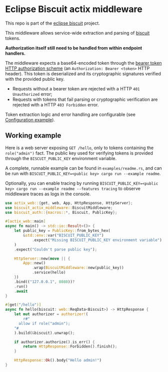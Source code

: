 # Eclipse Biscuit actix middleware

This repo is part of the [eclipse biscuit](https://github.com/biscuit-auth/biscuit) project.

This middleware allows service-wide extraction and parsing of [biscuit][biscuit] tokens.

**Authorization itself still need to be handled from within endpoint handlers.**

The middleware expects a base64-encoded token through the [bearer token HTTP authorization scheme][bearer-token-auth] (an `Authorization: Bearer <token>` HTTP header). This token is deserialized and its cryptographic signatures verified with the provided public key.

- Requests without a bearer token are rejected with a HTTP `401 Unauthorized` error;
- Requests with tokens that fail parsing or cryptographic verification are rejected with a HTTP `403 Forbidden` error.

Token extraction logic and error handling are configurable (see [Configuration example](./examples/configuration.rs)).

## Working example

Here is a web server exposing `GET /hello`, only to tokens containing the `role("admin")` fact. The public key used for verifying tokens is provided through the `BISCUIT_PUBLIC_KEY` environment variable.

A complete, runnable example can be found in `examples/readme.rs`, and can be run with `BISCUIT_PUBLIC_KEY=<public key> cargo run --example readme`.

Optionally, you can enable tracing by running `BISCUIT_PUBLIC_KEY=<public key> cargo run --example readme --features tracing` to observe middleware traces as logs in the console.

```rust
use actix_web::{get, web, App, HttpResponse, HttpServer};
use biscuit_actix_middleware::BiscuitMiddleware;
use biscuit_auth::{macros::*, Biscuit, PublicKey};

#[actix_web::main]
async fn main() -> std::io::Result<()> {
    let public_key = PublicKey::from_bytes_hex(
        &std::env::var("BISCUIT_PUBLIC_KEY")
            .expect("Missing BISCUIT_PUBLIC_KEY environment variable"),
    )
    .expect("Couldn't parse public key");

    HttpServer::new(move || {
        App::new()
            .wrap(BiscuitMiddleware::new(public_key))
            .service(hello)
    })
    .bind(("127.0.0.1", 8080))?
    .run()
    .await
}

#[get("/hello")]
async fn hello(biscuit: web::ReqData<Biscuit>) -> HttpResponse {
    let mut authorizer = authorizer!(
        r#"
      allow if role("admin");
    "#
    ).build(&biscuit).unwrap();

    if authorizer.authorize().is_err() {
        return HttpResponse::Forbidden().finish();
    }

    HttpResponse::Ok().body("Hello admin!")
}

```

[biscuit]: https://biscuitsec.org
[bearer-token-auth]: https://datatracker.ietf.org/doc/html/rfc6750#section-2.1

